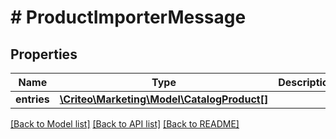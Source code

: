# # ProductImporterMessage

## Properties

Name | Type | Description | Notes
------------ | ------------- | ------------- | -------------
**entries** | [**\Criteo\Marketing\Model\CatalogProduct[]**](CatalogProduct.md) |  | [optional] 

[[Back to Model list]](../../README.md#documentation-for-models) [[Back to API list]](../../README.md#documentation-for-api-endpoints) [[Back to README]](../../README.md)


